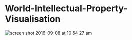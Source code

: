 # World-Intellectual-Property-Visualisation

![screen shot 2016-09-08 at 10 54 27 am](https://cloud.githubusercontent.com/assets/13330779/18337952/b5b7a76c-75b2-11e6-9e79-7ec78dc5f36a.png)
